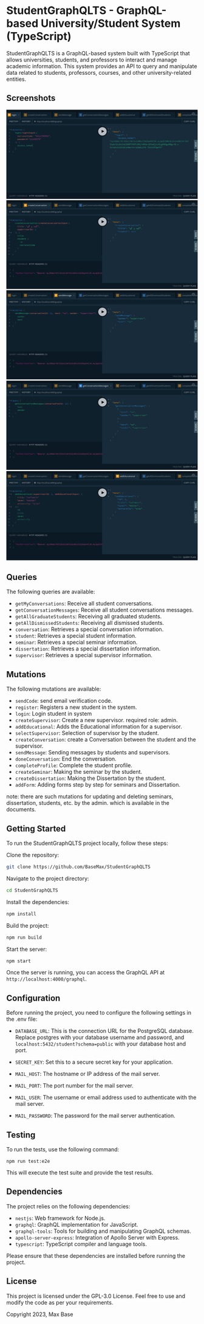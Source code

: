 # StudentGraphQLTS - GraphQL-based University/Student System (TypeScript)

StudentGraphQLTS is a GraphQL-based system built with TypeScript that allows universities, students, and professors to interact and manage academic information. This system provides an API to query and manipulate data related to students, professors, courses, and other university-related entities.

## Screenshots
![graphql](https://raw.githubusercontent.com/BaseMax/StudentGraphQLTS/main/screenshots/Screenshot%20from%202023-07-19%2023-28-08.png)
![graphql](https://raw.githubusercontent.com/BaseMax/StudentGraphQLTS/main/screenshots/Screenshot%20from%202023-07-19%2023-28-51.png)
![graphql](https://raw.githubusercontent.com/BaseMax/StudentGraphQLTS/main/screenshots/Screenshot%20from%202023-07-19%2023-32-38.png)
![graphql](https://raw.githubusercontent.com/BaseMax/StudentGraphQLTS/main/screenshots/Screenshot%20from%202023-07-19%2023-32-54.png)
![graphql](https://raw.githubusercontent.com/BaseMax/StudentGraphQLTS/main/screenshots/Screenshot%20from%202023-07-19%2023-33-35.png)

## Queries

The following queries are available:

- `getMyConversations`: Receive all student conversations.
- `getConversationMessages`: Receive all student conversations messages.
- `getAllGraduateStudents`: Receiving all graduated students.
- `getAllDismissedStudents`: Receiving all dismissed students.
- `conversation`: Retrieves a special conversation information.
- `student`: Retrieves a special student information.
- `seminar`: Retrieves a special seminar information.
- `dissertation`: Retrieves a special dissertation information.
- `supervisor`: Retrieves a special supervisor information.

## Mutations

The following mutations are available:

- `sendCode`: send email verification code.
- `register`: Registers a new student in the system.
- `login`: Login student in system
- `createSupervisor`: Create a new supervisor. required role: admin.
- `addEducational`: Adds the Educational information for a supervisor.
- `selectSupervisor`: Selection of supervisor by the student.
- `createConversation`: create a Conversation between the student and the supervisor.
- `sendMessage`: Sending messages by students and supervisors.
- `doneConversation`: End the conversation.
- `completeProfile`: Complete the student profile.
- `createSeminar`: Making the seminar by the student.
- `createDissertation`: Making the Dissertation by the student.
- `addForm`: Adding forms step by step for seminars and Dissertation.

note: there are such mutations for updating and deleting seminars, dissertation, students, etc. by the admin. which is available in the documents.

## Getting Started

To run the StudentGraphQLTS project locally, follow these steps:

Clone the repository:
```bash
git clone https://github.com/BaseMax/StudentGraphQLTS
```

Navigate to the project directory:
```bash
cd StudentGraphQLTS
```

Install the dependencies:
```bash
npm install
```

Build the project:
```bash
npm run build
```

Start the server:
```bash
npm start
```

Once the server is running, you can access the GraphQL API at `http://localhost:4000/graphql`.

## Configuration

Before running the project, you need to configure the following settings in the .env file:

- `DATABASE_URL`: This is the connection URL for the PostgreSQL database. Replace postgres with your database username and password, and `localhost:5432/student?schema=public` with your database host and port.

- `SECRET_KEY`: Set this to a secure secret key for your application.

- `MAIL_HOST`: The hostname or IP address of the mail server.

- `MAIL_PORT`: The port number for the mail server.

- `MAIL_USER`: The username or email address used to authenticate with the mail server.

- `MAIL_PASSWORD`: The password for the mail server authentication.

## Testing

To run the tests, use the following command:

```shell
npm run test:e2e
```

This will execute the test suite and provide the test results.

## Dependencies

The project relies on the following dependencies:

- `nestjs`: Web framework for Node.js.
- `graphql`: GraphQL implementation for JavaScript.
- `graphql-tools`: Tools for building and manipulating GraphQL schemas.
- `apollo-server-express`: Integration of Apollo Server with Express.
- `typescript`: TypeScript compiler and language tools.

Please ensure that these dependencies are installed before running the project.

## License

This project is licensed under the GPL-3.0 License. Feel free to use and modify the code as per your requirements.

Copyright 2023, Max Base

